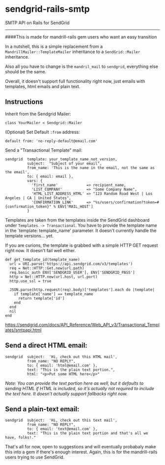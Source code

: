 # sendgrid-rails-smtp
SMTP API on Rails for SendGrid

---
####This is made for mandrill-rails gem users who want an easy transition

In a nutshell, this is a simple replacement from a `MandrillMailer::TemplateMailer` inheritance to a `SendGrid::Mailer` inheritance.

Also all you have to change is the `mandril_mail` to `sendgrid`, everything else should be the same.

Overall, it doesn't support full functionality right now, just emails with templates, html emails and plain text.

## Instructions

Inherit from the Sendgrid Mailer:

`class YourMailer < Sendgrid::Mailer`


(Optional) Set Default `:from` address:

`default from: 'no-reply-default@email.com'`

Send a "Transactional Template" mail:

```
sendgrid  template: your_template_name_not_version,
          subject:  "Subject of your email",
          from_name: 'This is the name in the email, not the same as the email',
          to: { email: email },
          vars: {
            'first_name'             => recipient_name,
            'LIST_COMPANY'           => "Some Company Name",
            'HTML_LIST_ADDRESS_HTML' => "123 Random Road West | Los Angeles | CA | United States",
            'CONFIRMATION_LINK'      => "%s/users/confirmation?token=#{confirmation_token}" % ENV['MAIL_HOST']
          }
```

Templates are taken from the templates inside the SendGrid dashboard under `Templates -> Transactional`.
You have to provide the template name in the `template: template_name' parameter. It doesn't currently handle the template versions... yet.

If you are curions, the template is grabbed with a simple HTTP GET request right now. It doesn't fail well either.

```
def get_template_id(template_name)
  url = URI.parse('https://api.sendgrid.com/v3/templates')
  req = Net::HTTP::Get.new(url.path)
  req.basic_auth ENV['SENDGRID_USER'], ENV['SENDGRID_PASS']
  http = Net::HTTP.new(url.host, url.port)
  http.use_ssl = true

  JSON.parse(http.request(req).body)['templates'].each do |template|
    if template['name'] == template_name
      return template['id']
    end
  end
  nil
end
```

https://sendgrid.com/docs/API_Reference/Web_API_v3/Transactional_Templates/smtpapi.html

Send a direct HTML email:
---

```
sendgrid  subject:  'Hi, check out this HTML mail',
          from_name: "NO REPLY",
          to: { email: 'html@email.com' },
          text: "This is the plain text portion.",
          html: "<p>Put some HTML here</p>"
```

_Note: You can provide the text portion here as well, but it defaults to sending HTML if HTML is included, so it's actually not required to include the text here. It doesn't actually support fallbacks right now._

Send a plain-text email:
---

```
sendgrid  subject:  'Hi, check out this text mail',
          from_name: "NO REPLY",
          to: { email: 'text@email.com' },
          text: "This is the plain text portion and that's all we have, folks!."
```

That's all for now, open to suggestions and will eventually probabaly make this into a gem if there's enough interest.
Again, this is for the mandrill-rails users trying to use SendGrid.

